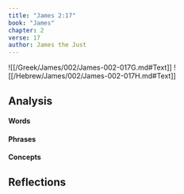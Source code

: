 ```yaml
---
title: "James 2:17"
book: "James"
chapter: 2
verse: 17
author: James the Just
---
```

![[/Greek/James/002/James-002-017G.md#Text]]
![[/Hebrew/James/002/James-002-017H.md#Text]]

## Analysis

#### Words

#### Phrases

#### Concepts

## Reflections
